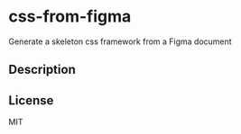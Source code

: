 # css-from-figma
Generate a skeleton css framework from a Figma document

## Description

## License

MIT